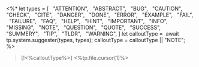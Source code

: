 <%*
let types = [
  "ATTENTION",
  "ABSTRACT",
  "BUG",
  "CAUTION",
  "CHECK",
  "CITE",
  "DANGER",
  "DONE",
  "ERROR",
  "EXAMPLE",
  "FAIL",
  "FAILURE",
  "FAQ",
  "HELP",
  "HINT",
  "IMPORTANT",
  "INFO",
  "MISSING",
  "NOTE",
  "QUESTION",
  "QUOTE",
  "SUCCESS",
  "SUMMERY",
  "TIP",
  "TLDR",
  "WARNING",
]
let calloutType =  await tp.system.suggester(types, types);
calloutType = calloutType || "NOTE";
%>
> [!<%calloutType%>] <%tp.file.cursor(1)%>